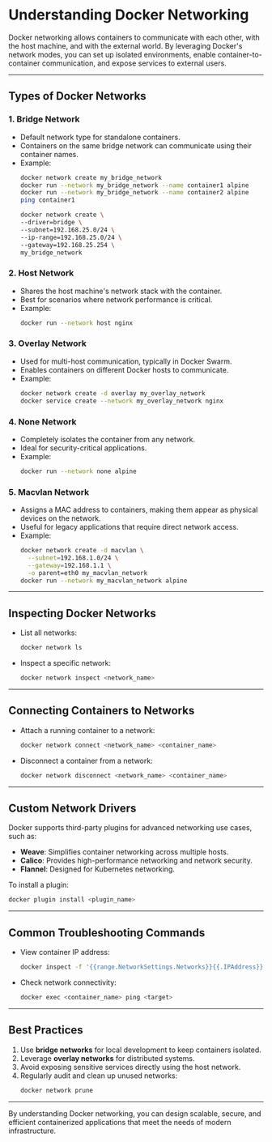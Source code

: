 # Understanding Docker Networking

Docker networking allows containers to communicate with each other, with the host machine, and with the external world. By leveraging Docker's network modes, you can set up isolated environments, enable container-to-container communication, and expose services to external users.

---

## **Types of Docker Networks**

### 1. **Bridge Network**
- Default network type for standalone containers.
- Containers on the same bridge network can communicate using their container names.
- Example:
  ```bash
  docker network create my_bridge_network
  docker run --network my_bridge_network --name container1 alpine
  docker run --network my_bridge_network --name container2 alpine
  ping container1
  ```
  ```bash
  docker network create \
  --driver=bridge \
  --subnet=192.168.25.0/24 \
  --ip-range=192.168.25.0/24 \
  --gateway=192.168.25.254 \
  my_bridge_network
  ```

### 2. **Host Network**
- Shares the host machine's network stack with the container.
- Best for scenarios where network performance is critical.
- Example:
  ```bash
  docker run --network host nginx
  ```

### 3. **Overlay Network**
- Used for multi-host communication, typically in Docker Swarm.
- Enables containers on different Docker hosts to communicate.
- Example:
  ```bash
  docker network create -d overlay my_overlay_network
  docker service create --network my_overlay_network nginx
  ```

### 4. **None Network**
- Completely isolates the container from any network.
- Ideal for security-critical applications.
- Example:
  ```bash
  docker run --network none alpine
  ```

### 5. **Macvlan Network**
- Assigns a MAC address to containers, making them appear as physical devices on the network.
- Useful for legacy applications that require direct network access.
- Example:
  ```bash
  docker network create -d macvlan \
    --subnet=192.168.1.0/24 \
    --gateway=192.168.1.1 \
    -o parent=eth0 my_macvlan_network
  docker run --network my_macvlan_network alpine
  ```

---

## **Inspecting Docker Networks**
- List all networks:
  ```bash
  docker network ls
  ```
- Inspect a specific network:
  ```bash
  docker network inspect <network_name>
  ```

---

## **Connecting Containers to Networks**
- Attach a running container to a network:
  ```bash
  docker network connect <network_name> <container_name>
  ```
- Disconnect a container from a network:
  ```bash
  docker network disconnect <network_name> <container_name>
  ```

---

## **Custom Network Drivers**
Docker supports third-party plugins for advanced networking use cases, such as:
- **Weave**: Simplifies container networking across multiple hosts.
- **Calico**: Provides high-performance networking and network security.
- **Flannel**: Designed for Kubernetes networking.

To install a plugin:
```bash
docker plugin install <plugin_name>
```

---

## **Common Troubleshooting Commands**
- View container IP address:
  ```bash
  docker inspect -f '{{range.NetworkSettings.Networks}}{{.IPAddress}}{{end}}' <container_name>
  ```
- Check network connectivity:
  ```bash
  docker exec <container_name> ping <target>
  ```

---

## **Best Practices**
1. Use **bridge networks** for local development to keep containers isolated.
2. Leverage **overlay networks** for distributed systems.
3. Avoid exposing sensitive services directly using the host network.
4. Regularly audit and clean up unused networks:
   ```bash
   docker network prune
   ```

---

By understanding Docker networking, you can design scalable, secure, and efficient containerized applications that meet the needs of modern infrastructure.

